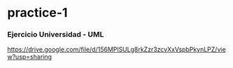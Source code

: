 # practice-1

### Ejercicio Universidad - UML
https://drive.google.com/file/d/156MPlSULg8rkZzr3zcvXxVspbPkynLPZ/view?usp=sharing

